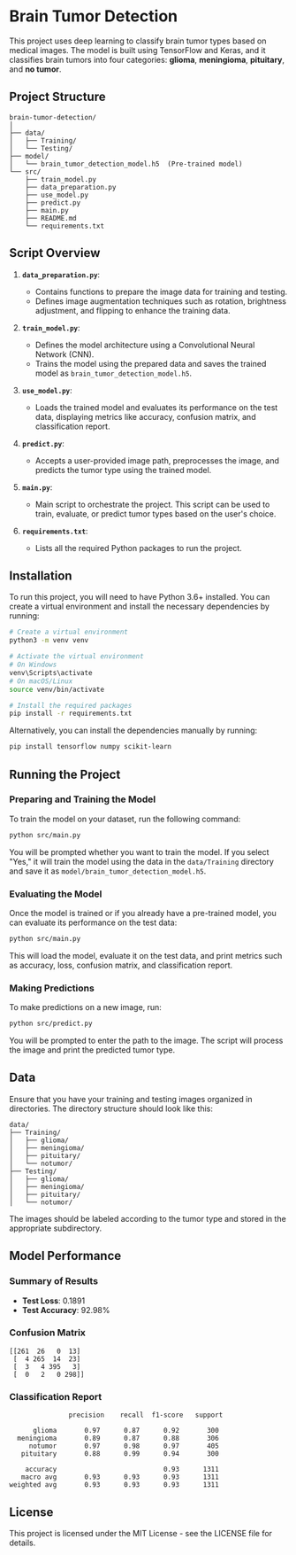 # Brain Tumor Detection

This project uses deep learning to classify brain tumor types based on medical images. The model is built using TensorFlow and Keras, and it classifies brain tumors into four categories: **glioma**, **meningioma**, **pituitary**, and **no tumor**.

## Project Structure

```
brain-tumor-detection/
│
├── data/
│   ├── Training/
│   └── Testing/
├── model/
│   └── brain_tumor_detection_model.h5  (Pre-trained model)
└── src/
    ├── train_model.py
    ├── data_preparation.py
    ├── use_model.py
    ├── predict.py
    ├── main.py
    ├── README.md
    └── requirements.txt
```

## Script Overview

1. **`data_preparation.py`**:
   - Contains functions to prepare the image data for training and testing.
   - Defines image augmentation techniques such as rotation, brightness adjustment, and flipping to enhance the training data.

2. **`train_model.py`**:
   - Defines the model architecture using a Convolutional Neural Network (CNN).
   - Trains the model using the prepared data and saves the trained model as `brain_tumor_detection_model.h5`.

3. **`use_model.py`**:
   - Loads the trained model and evaluates its performance on the test data, displaying metrics like accuracy, confusion matrix, and classification report.

4. **`predict.py`**:
   - Accepts a user-provided image path, preprocesses the image, and predicts the tumor type using the trained model.
     
5. **`main.py`**:
   - Main script to orchestrate the project. This script can be used to train, evaluate, or predict tumor types based on the user's choice.

6. **`requirements.txt`**:
   - Lists all the required Python packages to run the project.

## Installation

To run this project, you will need to have Python 3.6+ installed. You can create a virtual environment and install the necessary dependencies by running:

```bash
# Create a virtual environment
python3 -m venv venv

# Activate the virtual environment
# On Windows
venv\Scripts\activate
# On macOS/Linux
source venv/bin/activate

# Install the required packages
pip install -r requirements.txt
```

Alternatively, you can install the dependencies manually by running:

```bash
pip install tensorflow numpy scikit-learn
```

## Running the Project

### Preparing and Training the Model

To train the model on your dataset, run the following command:

```bash
python src/main.py
```

You will be prompted whether you want to train the model. If you select "Yes," it will train the model using the data in the `data/Training` directory and save it as `model/brain_tumor_detection_model.h5`.

### Evaluating the Model

Once the model is trained or if you already have a pre-trained model, you can evaluate its performance on the test data:

```bash
python src/main.py
```

This will load the model, evaluate it on the test data, and print metrics such as accuracy, loss, confusion matrix, and classification report.

### Making Predictions

To make predictions on a new image, run:

```bash
python src/predict.py
```

You will be prompted to enter the path to the image. The script will process the image and print the predicted tumor type.

## Data

Ensure that you have your training and testing images organized in directories. The directory structure should look like this:

```
data/
├── Training/
│   ├── glioma/
│   ├── meningioma/
│   ├── pituitary/
│   └── notumor/
├── Testing/
│   ├── glioma/
│   ├── meningioma/
│   ├── pituitary/
│   └── notumor/
```

The images should be labeled according to the tumor type and stored in the appropriate subdirectory.

## Model Performance

### Summary of Results

- **Test Loss**: 0.1891
- **Test Accuracy**: 92.98%

### Confusion Matrix

```
[[261  26   0  13]
 [  4 265  14  23]
 [  3   4 395   3]
 [  0   2   0 298]]
```

### Classification Report

```
               precision    recall  f1-score   support

      glioma       0.97      0.87      0.92       300
  meningioma       0.89      0.87      0.88       306
     notumor       0.97      0.98      0.97       405
   pituitary       0.88      0.99      0.94       300

    accuracy                           0.93      1311
   macro avg       0.93      0.93      0.93      1311
weighted avg       0.93      0.93      0.93      1311
```

## License

This project is licensed under the MIT License - see the LICENSE file for details.

